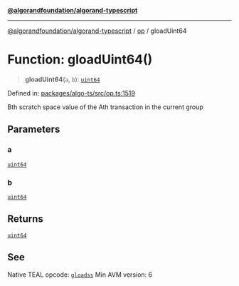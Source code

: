 [**@algorandfoundation/algorand-typescript**](../../README.md)

***

[@algorandfoundation/algorand-typescript](../../README.md) / [op](../README.md) / gloadUint64

# Function: gloadUint64()

> **gloadUint64**(`a`, `b`): [`uint64`](../../index/type-aliases/uint64.md)

Defined in: [packages/algo-ts/src/op.ts:1519](https://github.com/algorandfoundation/puya-ts/blob/main/packages/algo-ts/src/op.ts#L1519)

Bth scratch space value of the Ath transaction in the current group

## Parameters

### a

[`uint64`](../../index/type-aliases/uint64.md)

### b

[`uint64`](../../index/type-aliases/uint64.md)

## Returns

[`uint64`](../../index/type-aliases/uint64.md)

## See

Native TEAL opcode: [`gloadss`](https://developer.algorand.org/docs/get-details/dapps/avm/teal/opcodes/v10/#gloadss)
Min AVM version: 6
